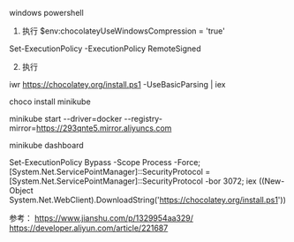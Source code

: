 windows powershell
1. 执行
$env:chocolateyUseWindowsCompression = 'true'

Set-ExecutionPolicy -ExecutionPolicy RemoteSigned

2. 执行

iwr https://chocolatey.org/install.ps1 -UseBasicParsing | iex



choco install minikube

minikube start --driver=docker --registry-mirror=https://293qnte5.mirror.aliyuncs.com

minikube dashboard


Set-ExecutionPolicy Bypass -Scope Process -Force; [System.Net.ServicePointManager]::SecurityProtocol = [System.Net.ServicePointManager]::SecurityProtocol -bor 3072; iex ((New-Object System.Net.WebClient).DownloadString('https://chocolatey.org/install.ps1'))


参考：
https://www.jianshu.com/p/1329954aa329/
https://developer.aliyun.com/article/221687
